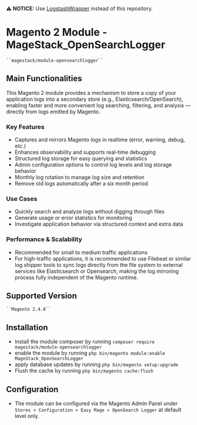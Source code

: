 ⚠️ **NOTICE:** Use [LogstashWrapper](https://github.com/attherateof/LogstashWrapper) instead of this repository.

# Magento 2 Module - MageStack_OpenSearchLogger
    ``magestack/module-opensearchlogger``

## Main Functionalities
This Magento 2 module provides a mechanism to store a copy of your application logs into a secondary store (e.g., Elasticsearch/OpenSearch), enabling faster and more convenient log searching, filtering, and analysis — directly from logs emitted by Magento.

### Key Features
- Captures and mirrors Magento logs in realtime (error, warning, debug, etc.)
- Enhances observability and supports real-time debugging
- Structured log storage for easy querying and statistics
- Admin configuration options to control log levels and log storage behavior
- Monthly log rotation to manage log size and retention
- Remove old logs automatically after a six month period

### Use Cases
- Quickly search and analyze logs without digging through files
- Generate usage or error statistics for monitoring
- Investigate application behavior via structured context and extra data

### Performance & Scalability
- Recommended for small to medium traffic applications
- For high-traffic applications, it is recommended to use Filebeat or similar log shipper tools to sync logs directly from the file system to external services like Elasticsearch or Opensearch, making the log mirroring process fully independent of the Magento runtime.

## Supported Version
    ``Magento 2.4.8``

## Installation
 - Install the module composer by running `composer require magestack/module-opensearchlogger`
 - enable the module by running `php bin/magento module:enable MageStack_OpenSearchLogger`
 - apply database updates by running `php bin/magento setup:upgrade`
 - Flush the cache by running `php bin/magento cache:flush`

## Configuration
- The module can be configured via the Magento Admin Panel under `Stores > Configuration > Easy Mage > OpenSearch Logger` at default level only.

